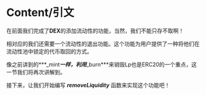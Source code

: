 # Content/引文

在前面我们完成了**DEX**的添加流动性的功能，当然，我们不能只存不取啊！

相对应的我们还需要一个流动性的退出功能。这个功能为用户提供了一种将他们在流动性池中锁定的代币取回的方式。

像之前讲到的***_mint***一样，利用***_burn***来销毁Lp也是ERC20的一个重点，这一节我们将再次讲解到。

接下来，让我们开始编写 ***removeLiquidity*** 函数来实现这个功能吧！
